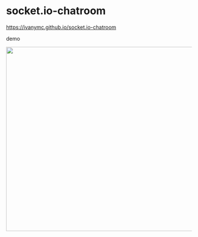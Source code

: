 # socket.io-chatroom

https://ivanymc.github.io/socket.io-chatroom

demo

<img src="https://user-images.githubusercontent.com/64588529/193878956-a62070a4-d96e-4d6e-ba4c-6dd81ca5d80d.gif" width="830" height="500" />


